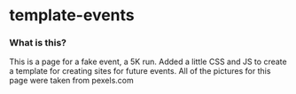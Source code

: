 # template-events

### What is this?

This is a page for a fake event, a 5K run. Added a little CSS and JS to create a template for creating sites for future events. All of the pictures for this page were taken from pexels.com
